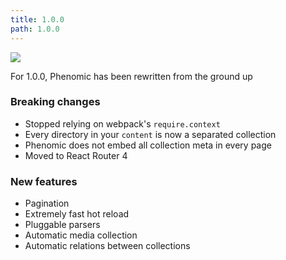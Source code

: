 ```yaml
---
title: 1.0.0
path: 1.0.0
---
```


![](/assets/changelog/Test.png)

For 1.0.0, Phenomic has been rewritten from the ground up

### Breaking changes

- Stopped relying on webpack's `require.context`
- Every directory in your `content` is now a separated collection
- Phenomic does not embed all collection meta in every page
- Moved to React Router 4

### New features

- Pagination
- Extremely fast hot reload
- Pluggable parsers
- Automatic media collection
- Automatic relations between collections

